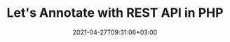 ---
############################# Static ############################
layout: "product"
date: 2021-04-27T09:31:06+03:00
draft: false

product: "Annotation"
product_tag: "annotation"
platform: "Php"
platform_tag: "php"

############################# Head ############################
head_title: "PHP Document & Image Annotation Cloud SDK for PDF Word Excel Email"
head_description: "PHP Cloud SDK to annotate images and documents. Use REST APIs for PDF, image, HTML, Word, Excel, presentations, CAD & email annotation."

############################# Header ############################
title: "Let's Annotate with REST API in PHP"
description: "Annotator SDK for PHP developers allows quick, reliable and multiple types of text and image annotations with minimal code."
button:
    enable: true

############################# SubMenu ############################
submenu:
    enable: true
    
    left:
        img_alt: "GroupDocs.Annotation Cloud SDK for PHP"
        image: "https://www.groupdocs.cloud/templates/groupdocscloud/images/sdk/272x272/groupdocs_annotation-for-php.webp"
        product: "GroupDocs.Annotation"
        platform: "PHP"

    middle:
        button:
            # button loop
            - link: "#overview"
              text: "Overview"

            # button loop
            - link: "#features"
              text: "Features"


            # button loop
            - link: "https://docs.groupdocs.cloud/annotation/release-notes/"
              text: "Release Notes"

            # button loop
            - link: "https://purchase.groupdocs.cloud/pricing"
              text: "Pricing"

    right:
        link_download: "https://github.com/groupdocs-annotation-cloud/groupdocs-annotation-cloud-php"
        link_learn: "https://docs.groupdocs.cloud/annotation/"
        link_buy: "https://purchase.groupdocs.cloud/buy"

############################# Overview ############################
overview:
    enable: true
    content: |
      GroupDocs.Annotation Cloud SDK for PHP works as a handy document annotation toolkit for developers. This allows you to build data-labeling solutions in PHP that let your end-users apply various types of annotations and text markups to better collaborate via their business documents. Its cross-platform support makes it the default choice for individuals and businesses of all sorts for annotating their documents of all popular file formats. The annotation solution also works with 3rd party cloud storage providers.
    tabs:
      enable: true
      
      ## TAB ONE ##
      tab_one:
        description: |
          SDK requires only PHP and can run on any platform where this requirement can be met.
      
        left:
          enable: false
          icon: "fas fa-crop"
          title: "Figure Annotations"
          content: |
            
        right:
          enable: true
          icon: "fas fa-cubes"
          title: "PHP 5.5 or later"
          content: |
            
      
      ## TAB TWO ##
      tab_two:
        description: |
          GroupDocs.Annotation Cloud supports a number of document formats including almost all common business document and image file formats.



        left:
          enable: true
          table:
            # table loop
            - title: "Microsoft Office Formats"
              content: |
                * **Word**: DOC, DOCX, DOCM, DOT, DOTX, RTF
                * **Excel**:  XLS, XLSX, XLSM, XLSB, CSV
                * **PowerPoint**: PPT, PPTX, PPS, PPSX
                * **Visio**: VSD, VSDX, VSS, VST

        right:
          enable: true
          table:
            # table loop
            - title: "Other Formats"
              content: |
                * **OpenDocument**: ODT, OTT, ODS, ODP
                * **Image Files**: BMP, PNG, JPG, JPEG, TIFF, TIF, GIF
                * **Fixed Layout**: PDF
                * **Web**: HTM, HTML
                * **Email**: EML
                * **CAD**: DWG, DXF


      ## TAB THREE ##
      tab_three:
        description: |
          If you do not want to use any of our SDKs or the required SDK is not available at the moment,yo u can still easily get started with GroupDocs.Annotation Cloud REST API while using your favorite language & platform.
      
        left:
          enable: true
          table:
            # table loop
            - icon: "fab fa-windows"
              title: "Operating Systems"
              content: |
                * Microsoft Windows Desktop
                * Microsoft Windows Server
                * Linux
                * MacOS

            # table loop
            - icon: "fas fa-code"
              title: "Supported Frameworks"
              content: |
                * Java 7 (1.7) and above

        right:
          enable: true
          table:
            # table loop
            - icon: "fas fa-cogs"
              title: "Development Environments"
              content: |
                * NetBeans
                * IntelliJ IDEA
                * Eclipse
            # table loop
            - icon: "fas fa-tools"
              title: "Build Automation Tool"
              content: |
                * Maven

############################# Features ############################
features:
    enable: true
    title: "Advanced Document Annotation REST API Features"

    feature:
      # feature loop
      - icon: "fas fa-thumbtack"
        content: "Add/remove graphic annotations & text markups"

      # feature loop
      - icon: "fas fa-info"
        content: "Retrieve document information such as metadata"

      # feature loop
      - icon: "fas fa-asterisk"
        content: "Fetch annotation data for supported file formats"
      
      # feature loop
      - icon: "fas fa-download"
        content: "Import/export annotation list of the document"

      # feature loop
      - icon: "fas fa-file-pdf"
        content: "Render annotated document to PDF"

      # feature loop
      - icon: "fas fa-upload"
        content: "Save resultant annotated document to storage & fetch its link"

      # feature loop
      - icon: "fas fa-tachometer-alt"
        content: "Support for multiple file formats & Cross-platform compatibility"

      # feature loop
      - icon: "fas fa-eye-slash"
        content: "Apply text redaction to the slide's content"

      # feature loop
      - icon: "fas fa-file-word"
        content: "Apply annotations to Header/Footer area in Microsoft Word documents"
    
    more_feature:
      # more_feature_loop
      - title: "Quick & Reliable Document Annotation"
        content: "GroupDocs.Annotation Cloud API provides a number of ways to deal with annotations. It not only allows retrieving annotations from documents, but also adds(exports) or remove annotations from a document and retrieves the resultant document as the stream.‎"

      # more_feature_loop
      - title: "Remove document annotations - PHP"
        content: |
          
          ```js
            //Get your AppSID and AppKey at https://dashboard.groupdocs.cloud (free registration is required).
            $configuration = new Configuration();
            $configuration->setAppSid($sid);
            $configuration->setAppKey($key);
            $annotationApi = new AnnotationApi($configuration);
            $request = new Requests\DeleteCleanDocumentRequest("template.pdf","SourceFiles");
            $response = $annotationApi->deleteCleanDocument($request);
          ```
      # more_feature_loop
      - title: "Robust Set of Annotation Tools"
        content: "In GroupDocs.Annotation Cloud SDK for PHP, two types of annotations are available; graphical and text-based.

        Text-based annotations, support adding text comments to selections, hiding classified text via redaction, markups to highlight text with underlines/strikethroughs, and stickynotes to be added to rich text.

        Graphical annotations, support adding notes to rectangular highlighted area, hiding confidential text or image, applying notes to a particular point within the document, dropping arrows to point to an object, drawing freehand lines and shapes, applying text-based watermarks, and distance based annotations."

      # more_feature_loop
      - title: "Easy Integration"
        content: "No installation is required on the client or server end. Just create an account at GroupDocs.Cloud to get the App SID & Key and you are ready to integrate GroupDocs.Annotation Cloud SDK into your PHP applications."

      # more_feature_loop
      - title: "Easy Customization"
        content: "Customization is quick, easy and realiable because GroupDocs.Annotation Cloud SDK for PHP is open source, has an MIT license, thouroughly tested and out of the box running. So you can use it, and even customize it as per your requirements free of charge."
      # more_feature_loop
      - title: "Interactive API Explorer"
        content: "Check our Swagger based API explorer, where you can view list of all the features that our annotation PHP API offers you. Moreover, you can try out any feature right in your browser by providing desired parameters. Please visit our Interactive API Explorer now."
      

############################# Support ############################
support:
    enable: true

############################# Solutions ############################
solutions:
    enable: true
    title: "GroupDocs.Annotation Cloud Product Family also includes SDKs for other popular languages as listed below:"

    solution:
        # solution loop
        - img_alt: "GroupDocs.Annotation Cloud SDK for cURL"
          image: "https://www.groupdocs.cloud/templates/groupdocscloud/images/sdk/272x272/groupdocs_annotation-for-curl.webp"
          product: "GroupDocs.Annotation"
          platform: "cURL"
          link: "/annotation/curl/"

        # solution loop
        - img_alt: "GroupDocs.Annotation Cloud SDK for .NET"
          image: "https://www.groupdocs.cloud/templates/groupdocscloud/images/sdk/272x272/groupdocs_annotation-for-net.webp"
          product: "GroupDocs.Annotation"
          platform: ".NET"
          link: "/annotation/net/"

        # solution loop
        - img_alt: "GroupDocs.Annotation Cloud SDK for Java"
          image: "https://www.groupdocs.cloud/templates/groupdocscloud/images/sdk/272x272/groupdocs_annotation-for-java.webp"
          product: "GroupDocs.Annotation"
          platform: "Java"
          link: "/annotation/java/"

        # solution loop
        - img_alt: "GroupDocs.Annotation Cloud SDK for PHP"
          image: "https://www.groupdocs.cloud/templates/groupdocscloud/images/sdk/272x272/groupdocs_annotation-for-php.webp"
          product: "GroupDocs.Annotation"
          platform: "PHP"
          link: "/annotation/php/"

        # solution loop
        - img_alt: "GroupDocs.Annotation Cloud SDK for Python"
          image: "https://www.groupdocs.cloud/templates/groupdocscloud/images/sdk/272x272/groupdocs_annotation-for-python.webp"
          product: "GroupDocs.Annotation"
          platform: "Python"
          link: "/annotation/python/"

        # solution loop
        - img_alt: "GroupDocs.Annotation Cloud SDK for Ruby"
          image: "https://www.groupdocs.cloud/templates/groupdocscloud/images/sdk/272x272/groupdocs_annotation-for-ruby.webp"
          product: "GroupDocs.Annotation"
          platform: "Ruby"
          link: "/annotation/ruby/"

        # solution loop
        - img_alt: "GroupDocs.Annotation Cloud SDK for Node.js"
          image: "https://www.groupdocs.cloud/templates/groupdocscloud/images/sdk/272x272/groupdocs_annotation-for-node.webp"
          product: "GroupDocs.Annotation"
          platform: "Node.js"
          link: "/annotation/nodejs/"

        # solution loop
        - img_alt: "GroupDocs.Annotation Cloud SDK for Android"
          image: "https://www.groupdocs.cloud/templates/groupdocscloud/images/sdk/272x272/groupdocs_annotation-for-android.webp"
          product: "GroupDocs.Annotation"
          platform: "Android"
          link: "/annotation/android/"

############################# Back to top ###############################
back_to_top:
  enable: true
---